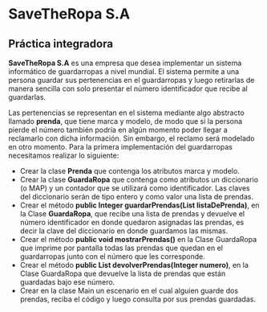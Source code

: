 # SaveTheRopa S.A
## Práctica integradora

**SaveTheRopa S.A** es una empresa que desea implementar un sistema informático de guardarropas a nivel mundial. El sistema permite a una persona guardar sus pertenencias en el guardarropas y luego retirarlas de manera sencilla con solo presentar el número identificador que recibe al guardarlas.

Las pertenencias se representan en el sistema mediante algo abstracto llamado **prenda**, que tiene marca y modelo, de modo que si la persona pierde el número también podría en algún momento poder llegar a reclamarlo con dicha información. Sin embargo, el reclamo será modelado en otro momento. Para la primera implementación del guardarropas necesitamos realizar lo siguiente:

* Crear la clase **Prenda** que contenga los atributos marca y modelo.
* Crear la clase **GuardaRopa** que contenga como atributos un diccionario (o MAP) y un contador que se utilizará como identificador. Las claves del diccionario serán de tipo entero y como valor una lista de prendas.
* Crear el método **public Integer guardarPrendas(List<Prenda> listaDePrenda)**, en la Clase **GuardaRopa**, que recibe una lista de prendas y devuelve el número identificador en donde quedaron asignadas las prendas, es decir la clave del diccionario en donde guardamos las mismas.
* Crear el método **public void mostrarPrendas()** en la Clase GuardaRopa que imprime por pantalla todas las prendas que quedan en el guardarropas junto con el número que les corresponde.
* Crear el método **public List<Prenda> devolverPrendas(Integer numero)**, en la Clase GuardaRopa que devuelve la lista de prendas que están guardadas bajo ese número.
* Crear en la clase Main un escenario en el cual alguien guarde dos prendas, reciba el código y luego consulta por sus prendas guardadas.


